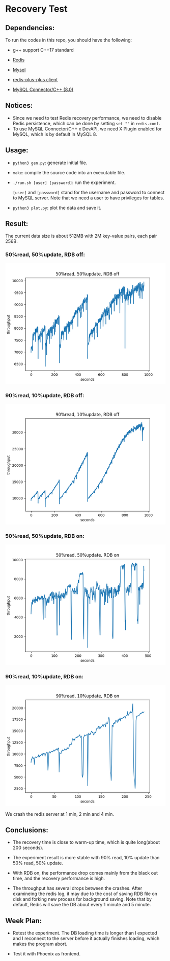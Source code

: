 # Recovery Test

## Dependencies:

To run the codes in this repo, you should have the following:

+ g++ support C++17 standard
+ [Redis](https://redis.io)
+ [Mysql](https://www.geeksforgeeks.org/how-to-install-mysql-on-linux/)
+ [redis-plus-plus client](https://linuxhint.com/connect-redis-with-cpp/)

+ [MySQL Connector/C++ (8.0)](https://dev.mysql.com/doc/connector-cpp/8.0/en/connector-cpp-installation-binary.html)

## Notices:

+ Since we need to test Redis recovery performance, we need to disable Redis persistence, which can be done by setting `set ""` in `redis.conf`.
+ To use MySQL Connector/C++ x DevAPI, we need X Plugin enabled for MySQL, which is by default in MySQL 8.

## Usage:

+ `python3 gen.py`: generate initial file.

+ `make`: compile the source code into an executable file.

+ `./run.sh [user] [password]`: run the experiment. 

    `[user]` and `[password]` stand for the username and password to connect to MySQL server. Note that we need a user to have privileges for tables.

+ `python3 plot.py`: plot the data and save it.

## Result:

The current data size is about 512MB with 2M key-value pairs, each pair 256B.

### 50%read, 50%update, RDB off:
![50%read_50%update_noRDB](https://github.com/xuanz20/recovery-test/blob/main/result/50%25read_50%25update_noRDB.png?raw=true)

### 90%read, 10%update, RDB off:
![90%read_10%update_noRDB](https://github.com/xuanz20/recovery-test/blob/main/result/90%25read_10%25update_noRDB.png?raw=true)

### 50%read, 50%update, RDB on:
![50%read_50%update_RDB](https://github.com/xuanz20/recovery-test/blob/main/result/50%25read_50%25update_RDB.png?raw=true)

### 90%read, 10%update, RDB on:
![90%read_10%update_RDB](https://github.com/xuanz20/recovery-test/blob/main/result/90%25read_10%25update_RDB.png?raw=true)

We crash the redis server at 1 min, 2 min and 4 min.

## Conclusions:

+ The recovery time is close to warm-up time, which is quite long(about 200 seconds).

+ The experiment result is more stable with 90% read, 10% update than 50% read, 50% update.

+ With RDB on, the performance drop comes mainly from the black out time, and the recovery performance is high.

+ The throughput has several drops between the crashes. After examineing the redis log, it may due to the cost of saving RDB file on disk and forking new process for background saving. Note that by default, Redis will save the DB about every 1 minute and 5 minute.

## Week Plan:

+ Retest the experiment. The DB loading time is longer than I expected and I reconnect to the server before it actually finishes loading, which makes the program abort. 

+ Test it with Phoenix as frontend.
